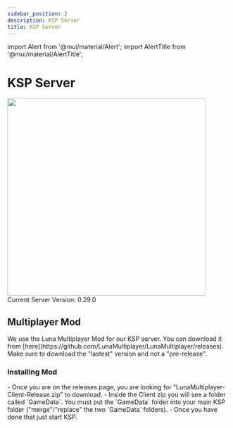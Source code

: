 ```yaml
---
sidebar_position: 2
description: KSP Server
title: KSP Server
---
```

import Alert from '@mui/material/Alert';
import AlertTitle from '@mui/material/AlertTitle';

<span class="game-ksp">

# KSP Server

</span>
<div class="flex-vcenter mb-1">
<img src="https://shared.akamai.steamstatic.com/store_item_assets/steam/apps/220200/header.jpg" width="450px"/>
</div>
<Alert variant="outlined" severity="info">Current Server Version: 0.29.0</Alert>

<span class="game-ksp">

## Multiplayer Mod

</span>
We use the Luna Multiplayer Mod for our KSP server. You can download it from [here](https://github.com/LunaMultiplayer/LunaMultiplayer/releases). Make sure to download the "lastest" version and not a "pre-release".
<span class="game-ksp">

### Installing Mod

</span>
- Once you are on the releases page, you are looking for "LunaMultiplayer-Client-Release.zip" to download.
- Inside the Client zip you will see a folder called `GameData`. You must put the `GameData` folder into your main KSP folder ("merge"/"replace" the two `GameData` folders).
- Once you have done that just start KSP.